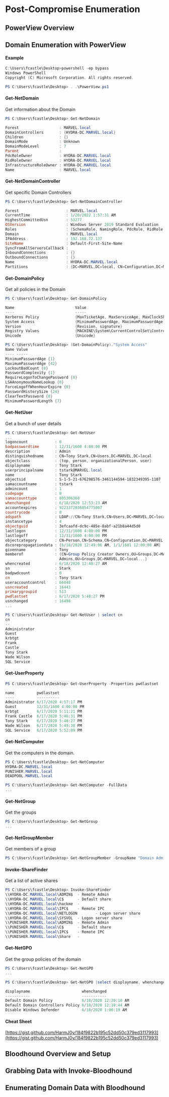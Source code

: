 # Post-Compromise Enumeration

## PowerView Overview

## Domain Enumeration with PowerView

#### Example

```powershell
C:\Users\fcastle\Desktop>powershell -ep bypass
Windows PowerShell
Copyright (C) Microsoft Corporation. All rights reserved.

PS C:\Users\fcastle\Desktop> . .\PowerView.ps1
```

#### Get-NetDomain

Get information about the Domain

```powershell
PS C:\Users\fcastle\Desktop> Get-NetDomain

Forest                  : MARVEL.local
DomainControllers       : {HYDRA-DC.MARVEL.local}
Children                : {}
DomainMode              : Unknown
DomainModeLevel         : 7
Parent                  :
PdcRoleOwner            : HYDRA-DC.MARVEL.local
RidRoleOwner            : HYDRA-DC.MARVEL.local
InfrastructureRoleOwner : HYDRA-DC.MARVEL.local
Name                    : MARVEL.local
```

#### Get-NetDomainController

Get specific Domain Controllers

```powershell
PS C:\Users\fcastle\Desktop> Get-NetDomainController

Forest                     : MARVEL.local
CurrentTime                : 1/20/2022 1:57:31 AM
HighestCommittedUsn        : 53277
OSVersion                  : Windows Server 2019 Standard Evaluation
Roles                      : {SchemaRole, NamingRole, PdcRole, RidRole...}
Domain                     : MARVEL.local
IPAddress                  : 192.168.72.137
SiteName                   : Default-First-Site-Name
SyncFromAllServersCallback :
InboundConnections         : {}
OutboundConnections        : {}
Name                       : HYDRA-DC.MARVEL.local
Partitions                 : {DC=MARVEL,DC=local, CN=Configuration,DC=MARVEL,DC=local, CN=Schema,CN=Configuration,DC=MARVEL,DC=local, DC=DomainDnsZones,DC=MARVEL,DC=local...}
```

#### Get-DomainPolicy

Get all policies in the Domain

```powershell
PS C:\Users\fcastle\Desktop> Get-DomainPolicy

Name                           Value
----                           -----
Kerberos Policy                {MaxTicketAge, MaxServiceAge, MaxClockSkew, MaxRenewAge...}
System Access                  {MinimumPasswordAge, MaximumPasswordAge, LockoutBadCount, PasswordComplexity...}
Version                        {Revision, signature}
Registry Values                {MACHINE\System\CurrentControlSet\Control\Lsa\NoLMHash}
Unicode                        {Unicode}
```

```powershell
PS C:\Users\fcastle\Desktop> (Get-DomainPolicy)."System Access"
Name Value
---- -----
MinimumPasswordAge {1} 
MaximumPasswordAge {42} 
LockoutBadCount {0} 
PasswordComplexity {1} 
RequireLogonToChangePassword {0} 
LSAAnonymousNameLookup {0} 
ForceLogoffWhenHourExpire {0} 
PasswordHistorySize {24} 
ClearTextPassword {0} 
MinimumPasswordLength {7}
```

#### Get-NetUser

Get a bunch of user details

```powershell
PS C:\Users\fcastle\Desktop> Get-NetUser
...
logoncount            : 0
badpasswordtime       : 12/31/1600 4:00:00 PM
description           : Admin
distinguishedname     : CN=Tony Stark,CN=Users,DC=MARVEL,DC=local
objectclass           : {top, person, organizationalPerson, user}
displayname           : Tony Stark
userprincipalname     : tstark@MARVEL.local
name                  : Tony Stark
objectsid             : S-1-5-21-676298576-3461144594-1832349395-1107
samaccountname        : tstark
admincount            : 1
codepage              : 0
samaccounttype        : 805306368
whenchanged           : 6/18/2020 12:53:23 AM
accountexpires        : 9223372036854775807
countrycode           : 0
adspath               : LDAP://CN=Tony Stark,CN=Users,DC=MARVEL,DC=local
instancetype          : 4
objectguid            : 3efcaafd-dc9c-485e-8abf-a21b8a44d5d0
lastlogon             : 12/31/1600 4:00:00 PM
lastlogoff            : 12/31/1600 4:00:00 PM
objectcategory        : CN=Person,CN=Schema,CN=Configuration,DC=MARVEL,DC=local
dscorepropagationdata : {6/18/2020 12:49:06 AM, 1/1/1601 12:00:00 AM}
givenname             : Tony
memberof              : {CN=Group Policy Creator Owners,OU=Groups,DC=MARVEL,DC=local, CN=Domain Admins,OU=Groups,DC=MARVEL,DC=local, CN=Enterprise Admins,OU=Groups,DC=MARVEL,DC=local, CN=Schema
                        Admins,OU=Groups,DC=MARVEL,DC=local...}
whencreated           : 6/18/2020 12:48:27 AM
sn                    : Stark
badpwdcount           : 0
cn                    : Tony Stark
useraccountcontrol    : 66048
usncreated            : 16443
primarygroupid        : 513
pwdlastset            : 6/17/2020 5:48:27 PM
usnchanged            : 16498
...
```

```powershell
PS C:\Users\fcastle\Desktop> Get-NetUser | select cn
cn
--
Administrator 
Guest 
krbtgt 
Frank 
Castle 
Tony Stark 
Wade Wilson 
SQL Service
```

#### Get-UserProperty

```powershell
PS C:\Users\fcastle\Desktop> Get-UserProperty -Properties pwdlastset

name          pwdlastset
----          ----------
Administrator 6/17/2020 4:57:17 PM
Guest         12/31/1600 4:00:00 PM
krbtgt        6/17/2020 5:11:21 PM
Frank Castle  6/17/2020 5:46:31 PM
Tony Stark    6/17/2020 5:48:27 PM
Wade Wilson   6/17/2020 5:49:38 PM
SQL Service   6/17/2020 5:52:09 PM
```

#### Get-NetComputer

Get the computers in the domain.

```powershell
PS C:\Users\fcastle\Desktop> Get-NetComputer
HYDRA-DC.MARVEL.local
PUNISHER.MARVEL.local
DEADPOOL.MARVEL.local
```

```powershell
PS C:\Users\fcastle\Desktop> Get-NetComputer -FullData
...
```

#### Get-NetGroup

Get the groups

```powershell
PS C:\Users\fcastle\Desktop> Get-NetGroup
...
```

#### Get-NetGroupMember

Get members of a group

```powershell
PS C:\Users\fcastle\Desktop> Get-NetGroupMember -GroupName "Domain Admins"
```

#### Invoke-ShareFinder

Get a list of active shares

```powershell
PS C:\Users\fcastle\Desktop> Invoke-ShareFinder
\\HYDRA-DC.MARVEL.local\ADMIN$  - Remote Admin
\\HYDRA-DC.MARVEL.local\C$      - Default share
\\HYDRA-DC.MARVEL.local\hackme  -
\\HYDRA-DC.MARVEL.local\IPC$    - Remote IPC
\\HYDRA-DC.MARVEL.local\NETLOGON        - Logon server share
\\HYDRA-DC.MARVEL.local\SYSVOL  - Logon server share
\\PUNISHER.MARVEL.local\ADMIN$  - Remote Admin
\\PUNISHER.MARVEL.local\C$      - Default share
\\PUNISHER.MARVEL.local\IPC$    - Remote IPC
\\PUNISHER.MARVEL.local\Share   -
```

#### Get-NetGPO

Get the group policies of the domain

```powershell
PS C:\Users\fcastle\Desktop> Get-NetGPO
...
```

```powershell
PS C:\Users\fcastle\Desktop> Get-NetGPO |select displayname, whenchanged

displayname                       whenchanged
-----------                       -----------
Default Domain Policy             6/18/2020 12:20:10 AM
Default Domain Controllers Policy 6/18/2020 12:10:44 AM
Disable Windows Defender          6/18/2020 1:00:19 AM
```

#### Cheat Sheet

[https://gist.github.com/HarmJ0y/184f9822b195c52dd50c379ed3117993](https://gist.github.com/HarmJ0y/184f9822b195c52dd50c379ed3117993)

## Bloodhound Overview and Setup

## Grabbing Data with Invoke-Bloodhound

## Enumerating Domain Data with Bloodhound
